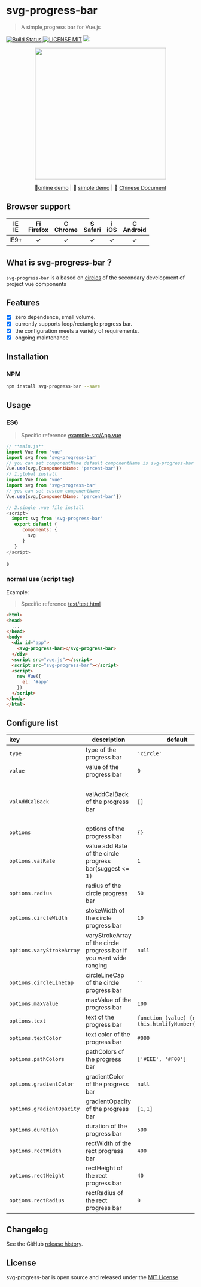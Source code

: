 # svg-progress-bar
> A simple,progress bar for Vue.js

[![Build Status](https://img.shields.io/appveyor/ci/gruntjs/grunt/master.svg) ![LICENSE MIT](https://img.shields.io/npm/l/express.svg)](https://www.npmjs.com/package/svg-progress-bar) ![](https://img.shields.io/npm/v/svg-progress-bar.svg)
                                         
<p align="center">
    <img src="https://ss1.bdstatic.com/70cFvXSh_Q1YnxGkpoWK1HF6hhy/it/u=2176389216,1520905711&fm=27&gp=0.jpg" width="350"/>
</p>                                          
<p align="center">
   🐾<a href="http://chenxuan1993.gitee.io/component-document/index_prod#/component/svg-bar-default">online demo</a> |
   🌾 <a href="https://chenxuan0000.github.io/svg-progress-bar/" target="_blank">simple demo</a> |
   📘 <a href="./document/README.md">Chinese Document</a>
</p>

## Browser support
| [<img src="https://raw.githubusercontent.com/godban/browsers-support-badges/master/src/images/edge.png" alt="IE" width="16px" height="16px" />](http://godban.github.io/browsers-support-badges/)</br>IE | [<img src="https://raw.githubusercontent.com/godban/browsers-support-badges/master/src/images/firefox.png" alt="Firefox" width="16px" height="16px" />](http://godban.github.io/browsers-support-badges/)</br>Firefox | [<img src="https://raw.githubusercontent.com/godban/browsers-support-badges/master/src/images/chrome.png" alt="Chrome" width="16px" height="16px" />](http://godban.github.io/browsers-support-badges/)</br>Chrome | [<img src="https://raw.githubusercontent.com/godban/browsers-support-badges/master/src/images/safari.png" alt="Safari" width="16px" height="16px" />](http://godban.github.io/browsers-support-badges/)</br>Safari | [<img src="https://raw.githubusercontent.com/godban/browsers-support-badges/master/src/images/safari-ios.png" alt="iOS Safari" width="16px" height="16px" />](http://godban.github.io/browsers-support-badges/)</br>iOS | [<img src="https://raw.githubusercontent.com/godban/browsers-support-badges/master/src/images/chrome-android.png" alt="Chrome for Android" width="16px" height="16px" />](http://godban.github.io/browsers-support-badges/)</br>Android |
|:---------:|:---------:|:---------:|:---------:|:---------:|:---------:|
| IE9+ | &check;| &check; | &check; | &check; | &check; | &check;

## What is svg-progress-bar？
`svg-progress-bar` is a based on [circles](https://github.com/lugolabs/circles) of the secondary development of project vue components

## Features
* [x] zero dependence, small volume.
* [x] currently supports loop/rectangle progress bar.
* [x] the configuration meets a variety of requirements.
* [x] ongoing maintenance

## Installation

### NPM

```bash
npm install svg-progress-bar --save
```

## Usage
### ES6
> Specific reference [example-src/App.vue](https://github.com/chenxuan0000/svg-progress-bar/blob/master/examples-src/App.vue)

```js
// **main.js**
import Vue from 'vue'
import svg from 'svg-progress-bar'
// you can set componentName default componentName is svg-progress-bar
Vue.use(svg,{componentName: 'percent-bar'})
// 1.global install
import Vue from 'vue'
import svg from 'svg-progress-bar'
// you can set custom componentName
Vue.use(svg,{componentName: 'percent-bar'})

// 2.single .vue file install
<script>
  import svg from 'svg-progress-bar'
   export default {
      components: {
        svg
      }
   }
</script>
```
s

### normal use (script tag)

Example:
> Specific reference [test/test.html](https://github.com/chenxuan0000/svg-progress-bar/blob/master/test/test.html)
```html
<html>
<head>
  ...
</head>
<body>
  <div id="app">
    <svg-progress-bar></svg-progress-bar>
  </div>
  <script src="vue.js"></script>
  <script src="svg-progress-bar"></script>
  <script>
    new Vue({
      el: '#app'
    })
  </script>
</body>
</html>
```

## Configure list
|key|description|default|val|
|:---|---|---|---|
|`type`|type of the progress bar|`'circle'`|`'circle'` `'rect'`|
|`value`|value of the progress bar|`0`|`Number` `String`|
|`valAddCalBack`|valAddCalBack of the progress bar|`[]`|`[{value: 20,func: () => {this.dotValArr.per20 = 20}},{value: 40,func: () => {this.dotValArr.per40 = 40}}]`|
|`options`|options of the progress bar|`{}`|`Object`|
|`options.valRate`|value add Rate of the circle progress bar(suggest <= 1)|`1`|`Number`|
|`options.radius`|radius of the circle progress bar|`50`|`Number`|
|`options.circleWidth`|stokeWidth of the circle progress bar|`10`|`Number`|
|`options.varyStrokeArray`|varyStrokeArray of the circle progress bar if you want wide ranging|`null`|`Array`|
|`options.circleLineCap`|circleLineCap of the circle progress bar|`''`|`'round',''`|
|`options.maxValue`|maxValue of the progress bar|`100`|`Number`|
|`options.text`|text of the progress bar|`function (value) {return this.htmlifyNumber(value)}`|`Function`|
|`options.textColor`|text color of the progress bar|`#000`|`color`|
|`options.pathColors`|pathColors of the progress bar|`['#EEE', '#F00']`|`Array`|
|`options.gradientColor`|gradientColor of the progress bar|`null`|`Array`|
|`options.gradientOpacity`|gradientOpacity of the progress bar|`[1,1]`|`Array`|
|`options.duration`|duration of the progress bar|`500`|`Number`|
|`options.rectWidth`|rectWidth of the rect progress bar|`400`|`Number`|
|`options.rectHeight`|rectHeight of the rect progress bar|`40`|`Number`|
|`options.rectRadius`|rectRadius of the rect progress bar|`0`|`Number`|

## Changelog
See the GitHub [release history](https://github.com/chenxuan0000/svg-progress-bar/releases).

## License
svg-progress-bar is open source and released under the [MIT License](LICENSE).
